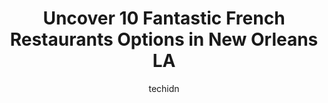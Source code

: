 ---
layout: ampstory
image: https://i0.wp.com/www.depkes.org/wp-content/uploads/2023/06/french-restaurants-0-in-new-orleans-la-1685788155.jpeg?resize=640,853
author: techidn
featured: false
description: Discover the impressive array of French Restaurants options in New Orleans LA, where you can find 10 of the largest French Restaurants establishments in the area. From renowned classics to h
title: Uncover 10 Fantastic French Restaurants Options in New Orleans LA
cover:
   title: Uncover 10 Fantastic French Restaurants Options in New Orleans LA
   subtitle: Rickpate
   background: https://www.depkes.org/wp-content/uploads/2023/06/french-restaurants-0-in-new-orleans-la-1685788155.jpeg

pages: 
 - layout: thirds
   top: <h1>#1 Muriels Jackson Square</h1>
   bottom: "<p>Muriels was the highlight of our trip to New Orleans. The 3 course prix fixe menu is a fantastic deal for $49. The best thing we got at the table was the shrimp and grit</p>"
   background: https://www.depkes.org/wp-content/uploads/2023/06/french-restaurants-1-in-new-orleans-la-1685788155.jpeg
   backgroundblur: true
 - layout: thirds
   top: <h1>#2 Antoines Restaurant</h1>
   bottom: "<p>Antoines is a history rich location that you wont want to miss. If you are planning a nice meal out while visiting I recommend making this stop a priority. Antoines is</p>"
   background: https://www.depkes.org/wp-content/uploads/2023/06/french-restaurants-2-in-new-orleans-la-1685788156.jpeg
   cta:
      link: https://www.depkes.org/blog/uncover-10-fantastic-french-restaurants-options-in-new-orleans-la/
      text: Uncover 10 Fantastic French Restaurants Options in New Orleans LA
 - layout: thirds
   top: <h1>#3 Galatoires</h1>
   bottom: "<p>209 Bourbon St, New Orleans, LA 70130, United States</p>"
   background: https://www.depkes.org/wp-content/uploads/2023/06/french-restaurants-3-in-new-orleans-la-1685788156.jpeg
   cta:
      link: https://www.depkes.org/blog/uncover-10-fantastic-french-restaurants-options-in-new-orleans-la/
      text: Uncover 10 Fantastic French Restaurants Options in New Orleans LA
 - layout: thirds
   top: <h1>#4 Broussards Restaurant & Courtyard</h1>
   bottom: "<p>819 Conti St, New Orleans, LA 70112, United States</p>"
   background: https://images.unsplash.com/photo-1488554378835-f7acf46e6c98?ixlib=rb-4.0.3&ixid=MnwxMjA3fDB8MHxwaG90by1wYWdlfHx8fGVufDB8fHx8&auto=format&fit=crop&w=640&h=853&q=80
   cta:
      link: https://www.depkes.org/blog/uncover-10-fantastic-french-restaurants-options-in-new-orleans-la/
      text: Uncover 10 Fantastic French Restaurants Options in New Orleans LA
 - layout: thirds
   top: <h1>#5 Herbsaint</h1>
   bottom: "<p>701 St Charles Ave, New Orleans, LA 70130, United States</p>"
   background: https://images.unsplash.com/photo-1567095761054-7a02e69e5c43?ixlib=rb-4.0.3&ixid=MnwxMjA3fDB8MHxwaG90by1wYWdlfHx8fGVufDB8fHx8&auto=format&fit=crop&w=640&h=853&q=80
   cta:
      link: https://www.depkes.org/blog/uncover-10-fantastic-french-restaurants-options-in-new-orleans-la/
      text: Uncover 10 Fantastic French Restaurants Options in New Orleans LA
 - layout: thirds
   top: <h1>#6 Arnauds</h1>
   bottom: "<p>813 Bienville St, New Orleans, LA 70112, United States</p>"
   background: https://images.unsplash.com/photo-1614648718611-0635f29016cb?ixlib=rb-4.0.3&ixid=MnwxMjA3fDB8MHxwaG90by1wYWdlfHx8fGVufDB8fHx8&auto=format&fit=crop&w=640&h=853&q=80
   cta:
      link: https://www.depkes.org/blog/uncover-10-fantastic-french-restaurants-options-in-new-orleans-la/
      text: Uncover 10 Fantastic French Restaurants Options in New Orleans LA
 - layout: thirds
   top: <h1>#7 Cafe Degas</h1>
   bottom: "<p>3127 Esplanade Ave, New Orleans, LA 70119, United States</p>"
   background: https://images.unsplash.com/photo-1489648022186-8f49310909a0?ixlib=rb-4.0.3&ixid=MnwxMjA3fDB8MHxwaG90by1wYWdlfHx8fGVufDB8fHx8&auto=format&fit=crop&w=640&h=853&q=80
   cta:
      link: https://www.depkes.org/blog/uncover-10-fantastic-french-restaurants-options-in-new-orleans-la/
      text: Uncover 10 Fantastic French Restaurants Options in New Orleans LA
 - layout: thirds
   middle: Continue reading...
   background: https://images.unsplash.com/photo-1531169509526-f8f1fdaa4a67?ixlib=rb-4.0.3&ixid=MnwxMjA3fDB8MHxwaG90by1wYWdlfHx8fGVufDB8fHx8&auto=format&fit=crop&w=640&h=853&q=80
   cta:
      link: https://www.depkes.org/blog/uncover-10-fantastic-french-restaurants-options-in-new-orleans-la/
      text: Uncover 10 Fantastic French Restaurants Options in New Orleans LA
      
---